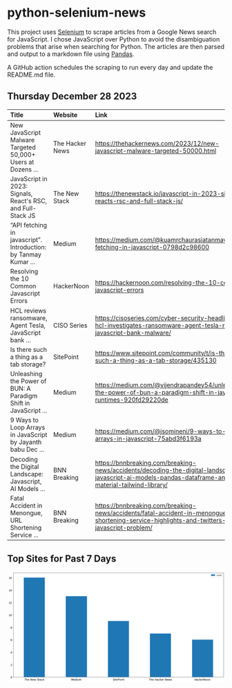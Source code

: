 # python-selenium-news

This project uses [Selenium](https://www.seleniumhq.org/) to scrape articles from a Google News search for JavaScript.
I chose JavaScript over Python to avoid the disambiguation problems that arise when searching for Python.
The articles are then parsed and output to a markdown file using [Pandas](https://pandas.pydata.org/).

A GitHub action schedules the scraping to run every day and update the README.md file.

## Thursday December 28 2023


| Title                                                            | Website         | Link                                                                                                                                                |
|:-----------------------------------------------------------------|:----------------|:----------------------------------------------------------------------------------------------------------------------------------------------------|
| New JavaScript Malware Targeted 50,000+ Users at Dozens ...      | The Hacker News | https://thehackernews.com/2023/12/new-javascript-malware-targeted-50000.html                                                                        |
| JavaScript in 2023: Signals, React's RSC, and Full-Stack JS      | The New Stack   | https://thenewstack.io/javascript-in-2023-signals-reacts-rsc-and-full-stack-js/                                                                     |
| “API fetching in javascript”. Introduction:  by Tanmay Kumar ... | Medium          | https://medium.com/@kuamrchaurasiatanmay/api-fetching-in-javascript-0798d2c98600                                                                    |
| Resolving the 10 Common Javascript Errors                        | HackerNoon      | https://hackernoon.com/resolving-the-10-common-javascript-errors                                                                                    |
| HCL reviews ransomware, Agent Tesla, JavaScript bank ...         | CISO Series     | https://cisoseries.com/cyber-security-headlines-hcl-investigates-ransomware-agent-tesla-returns-javascript-bank-malware/                            |
| Is there such a thing as a tab storage?                          | SitePoint       | https://www.sitepoint.com/community/t/is-there-such-a-thing-as-a-tab-storage/435130                                                                 |
| Unleashing the Power of BUN: A Paradigm Shift in JavaScript ...  | Medium          | https://medium.com/@vijendrapandey54/unleashing-the-power-of-bun-a-paradigm-shift-in-javascript-runtimes-920fd29220de                               |
| 9 Ways to Loop Arrays in JavaScript  by Jayanth babu  Dec ...    | Medium          | https://medium.com/@jsomineni/9-ways-to-loop-arrays-in-javascript-75abd3f6193a                                                                      |
| Decoding the Digital Landscape: Javascript, AI Models ...        | BNN Breaking    | https://bnnbreaking.com/breaking-news/accidents/decoding-the-digital-landscape-javascript-ai-models-pandas-dataframe-and-material-tailwind-library/ |
| Fatal Accident in Menongue, URL Shortening Service ...           | BNN Breaking    | https://bnnbreaking.com/breaking-news/accidents/fatal-accident-in-menongue-url-shortening-service-highlights-and-twitters-javascript-problem/       |
## Top Sites for Past 7 Days

![Graph of Top Sites](https://raw.githubusercontent.com/dan-mba/python-selenium-news/main/last-week.png)
